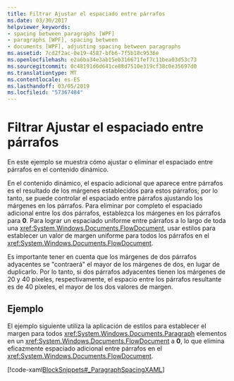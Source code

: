 ```yaml
---
title: Filtrar Ajustar el espaciado entre párrafos
ms.date: 03/30/2017
helpviewer_keywords:
- spacing between paragraphs [WPF]
- paragraphs [WPF], spacing between
- documents [WPF], adjusting spacing between paragraphs
ms.assetid: 7cd2f2ac-0e19-4587-bfb6-7f5b18c9536e
ms.openlocfilehash: e2a6ba34e3ab15eb316671fef7c11bea03d53c73
ms.sourcegitcommit: 0c48191d6d641ce88d7510e319cf38c0e35697d0
ms.translationtype: MT
ms.contentlocale: es-ES
ms.lasthandoff: 03/05/2019
ms.locfileid: "57367484"
---
```

# <a name="how-to-adjust-spacing-between-paragraphs"></a>Filtrar Ajustar el espaciado entre párrafos
En este ejemplo se muestra cómo ajustar o eliminar el espaciado entre párrafos en el contenido dinámico.  
  
 En el contenido dinámico, el espacio adicional que aparece entre párrafos es el resultado de los márgenes establecidos para estos párrafos; por lo tanto, se puede controlar el espaciado entre párrafos ajustando los márgenes en los párrafos.  Para eliminar por completo el espaciado adicional entre los dos párrafos, establezca los márgenes en los párrafos para **0**.  Para lograr un espaciado uniforme entre párrafos a lo largo de toda una <xref:System.Windows.Documents.FlowDocument>, usar estilos para establecer un valor de margen uniforme para todos los párrafos en el <xref:System.Windows.Documents.FlowDocument>.  
  
 Es importante tener en cuenta que los márgenes de dos párrafos adyacentes se "contraerá" el mayor de los márgenes de dos, en lugar de duplicarlo. Por lo tanto, si dos párrafos adyacentes tienen los márgenes de 20 y 40 píxeles, respectivamente, el espacio entre los párrafos resultante es de 40 píxeles, el mayor de los dos valores de margen.  
  
## <a name="example"></a>Ejemplo  
 El ejemplo siguiente utiliza la aplicación de estilos para establecer el margen para todos <xref:System.Windows.Documents.Paragraph> elementos en un <xref:System.Windows.Documents.FlowDocument> a **0**, lo que elimina eficazmente espaciado adicional entre párrafos en el <xref:System.Windows.Documents.FlowDocument>.  
  
 [!code-xaml[BlockSnippets#_ParagraphSpacingXAML](~/samples/snippets/csharp/VS_Snippets_Wpf/BlockSnippets/CSharp/Window1.xaml#_paragraphspacingxaml)]
